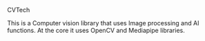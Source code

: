 CVTech

This is a Computer vision library that uses Image processing and AI functions. At the core it uses OpenCV and Mediapipe libraries.